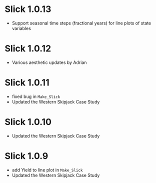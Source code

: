 # Slick 1.0.13
* Support seasonal time steps (fractional years) for line plots of state variables

# Slick 1.0.12
* Various aesthetic updates by Adrian

# Slick 1.0.11
* fixed bug in `Make_Slick`
* Updated the Western Skipjack Case Study 

# Slick 1.0.10
* Updated the Western Skipjack Case Study 

# Slick 1.0.9

* add Yield to line plot in `Make_Slick`
* Updated the Western Skipjack Case Study 
